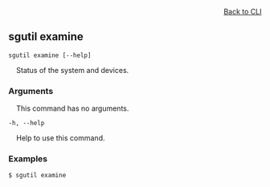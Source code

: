 <div id="readme" class="Box-body readme blob js-code-block-container">
<article class="markdown-body entry-content p-3 p-md-6" itemprop="text">
<p align="right">
<a href="https://github.com/fpgasystems/sgrt/blob/main/cli/manual.md#cli">Back to CLI</a>
</p>

## sgutil examine

<code>sgutil examine [--help]</code>
<p>
  &nbsp; &nbsp; Status of the system and devices.
</p>

### Arguments
<p>
  &nbsp; &nbsp; This command has no arguments.
</p>

<code>-h, --help</code>
<p>
  &nbsp; &nbsp; Help to use this command.
</p>

### Examples
```
$ sgutil examine
```
